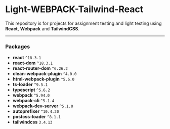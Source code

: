 # Light-WEBPACK-Tailwind-React

This repository is for projects for assignment testing and light testing using **React**, **Webpack** and **TailwindCSS**.

---

### Packages

-   **react** `^18.3.1`
-   **react-dom** `^18.3.1`
-   **react-router-dom** `^6.26.2`
-   **clean-webpack-plugin** `^4.0.0`
-   **html-webpack-plugin** `^5.6.0`
-   **ts-loader** `^9.5.1`
-   **typescript** `^5.6.2`
-   **webpack** `^5.94.0`
-   **webpack-cli** `^5.1.4`
-   **webpack-dev-server** `^5.1.0`
-   **autoprefixer** `^10.4.20`
-   **postcss-loader** `^8.1.1`
-   **tailwindcss** `3.4.13`
